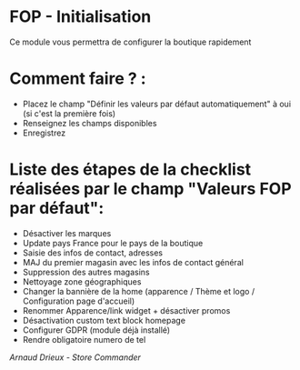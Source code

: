 # FOP - Initialisation
Ce module vous permettra de configurer la boutique rapidement

# Comment faire ? :
- Placez le champ "Définir les valeurs par défaut automatiquement" à oui (si c'est la première fois)
- Renseignez les champs disponibles
- Enregistrez

# Liste des étapes de la checklist réalisées par le champ "Valeurs FOP par défaut":
- Désactiver les marques
- Update pays France pour le pays de la boutique
- Saisie des infos de contact, adresses
- MAJ du premier magasin avec les infos de contact général
- Suppression des autres magasins
- Nettoyage zone géographiques
- Changer la bannière de la home (apparence / Thème et logo / Configuration page d'accueil)
- Renommer Apparence/link widget + désactiver promos
- Désactivation custom text block homepage
- Configurer GDPR (module déjà installé)
- Rendre obligatoire numero de tel

*Arnaud Drieux - Store Commander*